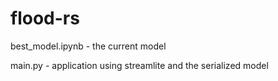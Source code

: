 # flood-rs

best_model.ipynb - the current model

main.py - application using streamlite and the serialized model